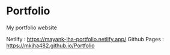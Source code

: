 # Portfolio
My portfolio website 

Netlify : https://mayank-jha-portfolio.netlify.app/
Github Pages : https://mkjha482.github.io/Portfolio
